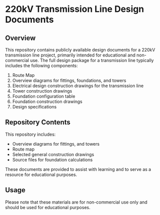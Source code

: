 # 220kV Transmission Line Design Documents

## Overview
This repository contains publicly available design documents for a 220kV transmission line project, primarily intended for educational and non-commercial use. The full design package for a transmission line typically includes the following components:

1. Route Map
2. Overview diagrams for fittings, foundations, and towers
3. Electrical design construction drawings for the transmission line
4. Tower construction drawings
5. Foundation configuration table
6. Foundation construction drawings
7. Design specifications

## Repository Contents
This repository includes:

- Overview diagrams for fittings, and towers
- Route map
- Selected general construction drawings
- Source files for foundation calculations

These documents are provided to assist with learning and to serve as a resource for educational purposes.

## Usage
Please note that these materials are for non-commercial use only and should be used for educational purposes.
